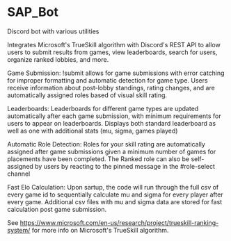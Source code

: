 # SAP_Bot
Discord bot with various utilities

Integrates Microsoft's TrueSkill algorithm with Discord's REST API to allow users to submit results from games, view leaderboards, search for users, organize ranked lobbies, and more.

Game Submission:
!submit allows for game submissions with error catching for improper formatting and automatic detection for game type. Users receive information about post-lobby standings, rating changes, and are automatically assigned roles based of visual skill rating.

Leaderboards:
Leaderboards for different game types are updated automatically after each game submission, with minimum requirements for users to appear on leaderboards. Displays both standard leaderboard as well as one with additional stats (mu, sigma, games played)

Automatic Role Detection:
Roles for your skill rating are automatically assigned after game submissions given a minimum number of games for placements have been completed. The Ranked role can also be self-assigned by users by reacting to the pinned message in the #role-select channel

Fast Elo Calculation:
Upon sartup, the code will run through the full csv of every game id to sequentially calculate mu and sigma for every player after every game. Additional csv files with mu and sigma data are stored for fast calculation post game submission.

See https://www.microsoft.com/en-us/research/project/trueskill-ranking-system/ for more info on Microsoft's TrueSkill algorithm.
